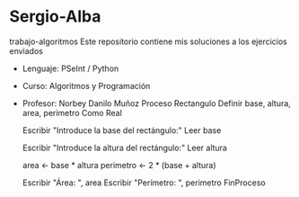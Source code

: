 # Sergio-Alba
trabajo-algoritmos
Este repositorio contiene mis soluciones a los ejercicios enviados
- Lenguaje: PSeInt / Python
- Curso: Algoritmos y Programación
- Profesor: Norbey Danilo Muñoz
Proceso Rectangulo
    Definir base, altura, area, perimetro Como Real

    Escribir "Introduce la base del rectángulo:"
    Leer base

    Escribir "Introduce la altura del rectángulo:"
    Leer altura

    area <- base * altura
    perimetro <- 2 * (base + altura)

    Escribir "Área: ", area
    Escribir "Perímetro: ", perimetro
FinProceso
